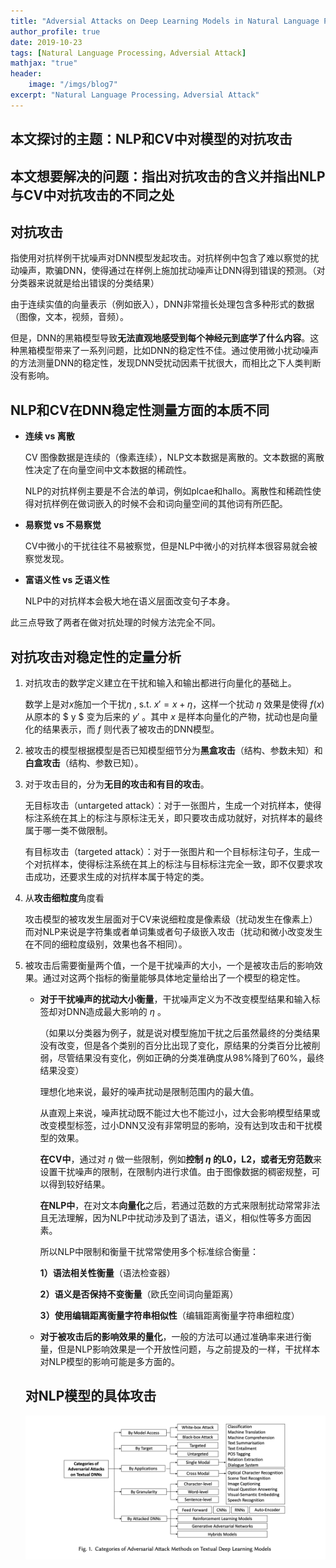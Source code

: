 ```yaml
---
title: "Adversial Attacks on Deep Learning Models in Natural Language Processing"
author_profile: true
date: 2019-10-23
tags: [Natural Language Processing，Adversial Attack]
mathjax: "true"
header:
    image: "/imgs/blog7"
excerpt: "Natural Language Processing，Adversial Attack"
---
```


## 本文探讨的主题：NLP和CV中对模型的对抗攻击

## 本文想要解决的问题：指出对抗攻击的含义并指出NLP与CV中对抗攻击的不同之处

## 对抗攻击

指使用对抗样例干扰噪声对DNN模型发起攻击。对抗样例中包含了难以察觉的扰动噪声，欺骗DNN，使得通过在样例上施加扰动噪声让DNN得到错误的预测。（对分类器来说就是给出错误的分类结果）

由于连续实值的向量表示（例如嵌入），DNN非常擅长处理包含多种形式的数据（图像，文本，视频，音频）。

但是，DNN的黑箱模型导致**无法直观地感受到每个神经元到底学了什么内容**。这种黑箱模型带来了一系列问题，比如DNN的稳定性不佳。通过使用微小扰动噪声的方法测量DNN的稳定性，发现DNN受扰动因素干扰很大，而相比之下人类判断没有影响。

## NLP和CV在DNN稳定性测量方面的本质不同

* **连续 vs 离散**

  CV 图像数据是连续的（像素连续），NLP文本数据是离散的。文本数据的离散性决定了在向量空间中文本数据的稀疏性。

  NLP的对抗样例主要是不合法的单词，例如plcae和hallo。离散性和稀疏性使得对抗样例在做词嵌入的时候不会和词向量空间的其他词有所匹配。

* **易察觉 vs 不易察觉**

  CV中微小的干扰往往不易被察觉，但是NLP中微小的对抗样本很容易就会被察觉发现。

* **富语义性 vs 乏语义性**

  NLP中的对抗样本会极大地在语义层面改变句子本身。

此三点导致了两者在做对抗处理的时候方法完全不同。

## 对抗攻击对稳定性的定量分析

1. 对抗攻击的数学定义建立在干扰和输入和输出都进行向量化的基础上。

   数学上是对$x$施加一个干扰$\eta$ , s.t. $x' = x + \eta$，这样一个扰动 $\eta$ 效果是使得 $f(x)$ 从原本的 $ y $ 变为后来的 $y'$ 。其中 $x$ 是样本向量化的产物，扰动也是向量化的结果表示，而 $f$ 则代表了被攻击的DNN模型。 

2. 被攻击的模型根据模型是否已知模型细节分为**黑盒攻击**（结构、参数未知）和**白盒攻击**（结构、参数已知）。

3. 对于攻击目的，分为**无目的攻击和有目的攻击**。

   无目标攻击（untargeted attack）：对于一张图片，生成一个对抗样本，使得标注系统在其上的标注与原标注无关，即只要攻击成功就好，对抗样本的最终属于哪一类不做限制。

   有目标攻击（targeted attack）：对于一张图片和一个目标标注句子，生成一个对抗样本，使得标注系统在其上的标注与目标标注完全一致，即不仅要求攻击成功，还要求生成的对抗样本属于特定的类。

4. 从**攻击细粒度**角度看

   攻击模型的被攻发生层面对于CV来说细粒度是像素级（扰动发生在像素上）而对NLP来说是字符集或者单词集或者句子级嵌入攻击（扰动和微小改变发生在不同的细粒度级别，效果也各不相同）。

5. 被攻击后需要衡量两个值，一个是干扰噪声的大小，一个是被攻击后的影响效果。通过对这两个指标的衡量能够具体地定量给出了一个模型的稳定性。

   * **对于干扰噪声的扰动大小衡量**，干扰噪声定义为不改变模型结果和输入标签却对DNN造成最大影响的 $\eta$ 。

     （如果以分类器为例子，就是说对模型施加干扰之后虽然最终的分类结果没有改变，但是各个类别的百分比出现了变化，原结果的分类百分比被削弱，尽管结果没有变化，例如正确的分类准确度从98%降到了60%，最终结果没变）

     理想化地来说，最好的噪声扰动是限制范围内的最大值。

     从直观上来说，噪声扰动既不能过大也不能过小，过大会影响模型结果或改变模型标签，过小DNN又没有非常明显的影响，没有达到攻击和干扰模型的效果。

     **在CV中**，通过对 $\eta$ 做一些限制，例如**控制 $\eta$ 的L0，L2，或者无穷范数**来设置干扰噪声的限制，在限制内进行求值。由于图像数据的稠密规整，可以得到较好结果。

     **在NLP中**，在对文本**向量化**之后，若通过范数的方式来限制扰动常常非法且无法理解，因为NLP中扰动涉及到了语法，语义，相似性等多方面因素。

     所以NLP中限制和衡量干扰常常使用多个标准综合衡量：

     **1）语法相关性衡量**（语法检查器）

     **2）语义是否保持不变衡量**（欧氏空间词向量距离）

     **3）使用编辑距离衡量字符串相似性**（编辑距离衡量字符串细粒度）

   * **对于被攻击后的影响效果的量化**，一般的方法可以通过准确率来进行衡量，但是NLP影响效果是一个开放性问题，与之前提及的一样，干扰样本对NLP模型的影响可能是多方面的。

   ## 对NLP模型的具体攻击

   ![blog7](/imgs/blog7_content.png)